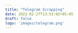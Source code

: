 ```yaml
---
title: "Telegram Scrapping"
date: 2022-02-27T13:53:02+05:45
draft: false
logo: 'images/telegram.png'
---
```

